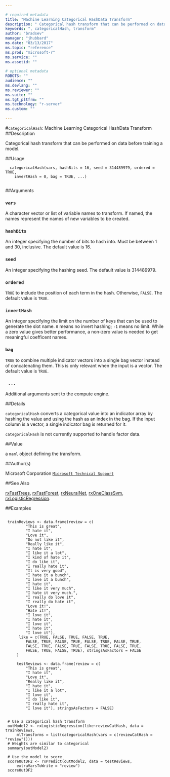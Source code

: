 ```yaml
--- 
 
# required metadata 
title: "Machine Learning Categorical HashData Transform" 
description: " Categorical hash transform that can be performed on data before  training a model. " 
keywords: ", categoricalHash, transform" 
author: "bradsev" 
manager: "jhubbard" 
ms.date: "03/13/2017" 
ms.topic: "reference" 
ms.prod: "microsoft-r" 
ms.service: "" 
ms.assetid: "" 
 
# optional metadata 
ROBOTS: "" 
audience: "" 
ms.devlang: "" 
ms.reviewer: "" 
ms.suite: "" 
ms.tgt_pltfrm: "" 
ms.technology: "r-server" 
ms.custom: "" 
 
--- 
```

 
 
 
 
 #`categoricalHash`: Machine Learning Categorical HashData Transform 
 ##Description
 
Categorical hash transform that can be performed on data before 
training a model.
 
 
 ##Usage

```   
  categoricalHash(vars, hashBits = 16, seed = 314489979, ordered = TRUE,
    invertHash = 0, bag = TRUE, ...)
 
```
 
 ##Arguments

   
  
 ### `vars`
 A character vector or list of variable names to transform. If named, the names represent the names of new variables to be created. 
  
  
  
 ### `hashBits`
 An integer specifying the number of bits to hash into.  Must be between 1 and 30, inclusive. The default value is 16. 
  
  
  
 ### `seed`
 An integer specifying the hashing seed. The default value is 314489979. 
  
  
  
 ### `ordered`
 `TRUE` to include the position of each term in the  hash. Otherwise, `FALSE`. The default value is `TRUE`. 
  
  
  
 ### `invertHash`
 An integer specifying the limit on the number of keys  that can be used to generate the slot name. `0` means no invert  hashing; `-1` means no limit. While a zero value gives better  performance, a non-zero value is needed to get meaningful coefficent names. 
  
  
  
 ### `bag`
 `TRUE` to combine multiple indicator vectors into a single  bag vector instead of concatenating them. This is only relevant when the  input is a vector. The default value is `TRUE`. 
  
  
  
 ### ` ...`
 Additional arguments sent to the compute engine. 
  
 
 
 ##Details
 
`categoricalHash` converts a categorical value into an indicator
array by hashing the value and using the hash as an index in the bag.  If
the input column is a vector, a single indicator bag is returned for it.

`categoricalHash` is not currently supported to handle factor data.
 
 
 ##Value
 
a `maml` object defining the transform.
 
 ##Author(s)
 
Microsoft Corporation [`Microsoft Technical Support`](https://go.microsoft.com/fwlink/?LinkID=698556&clcid=0x409)

 
 
 ##See Also
 
[rxFastTrees](rxFastTrees.md), [rxFastForest](rxFastForest.md),
[rxNeuralNet](NeuralNet.md), [rxOneClassSvm](OneClassSvm.md),
[rxLogisticRegression](LogisticRegression.md).
   
 ##Examples

 ```
   
  trainReviews <- data.frame(review = c( 
          "This is great",
          "I hate it",
          "Love it",
          "Do not like it",
          "Really like it",
          "I hate it",
          "I like it a lot",
          "I kind of hate it",
          "I do like it",
          "I really hate it",
          "It is very good",
          "I hate it a bunch",
          "I love it a bunch",
          "I hate it",
          "I like it very much",
          "I hate it very much.",
          "I really do love it",
          "I really do hate it",
          "Love it!",
          "Hate it!",
          "I love it",
          "I hate it",
          "I love it",
          "I hate it",
          "I love it"),
       like = c(TRUE, FALSE, TRUE, FALSE, TRUE,
          FALSE, TRUE, FALSE, TRUE, FALSE, TRUE, FALSE, TRUE,
          FALSE, TRUE, FALSE, TRUE, FALSE, TRUE, FALSE, TRUE, 
          FALSE, TRUE, FALSE, TRUE), stringsAsFactors = FALSE
      )
  
      testReviews <- data.frame(review = c(
          "This is great",
          "I hate it",
          "Love it",
          "Really like it",
          "I hate it",
          "I like it a lot",
          "I love it",
          "I do like it",
          "I really hate it",
          "I love it"), stringsAsFactors = FALSE)
  
    
  # Use a categorical hash transform
  outModel2 <- rxLogisticRegression(like~reviewCatHash, data = trainReviews, 
      mlTransforms = list(categoricalHash(vars = c(reviewCatHash = "review"))))
  # Weights are similar to categorical
  summary(outModel2)
  
  # Use the model to score
  scoreOutDF2 <- rxPredict(outModel2, data = testReviews, 
      extraVarsToWrite = "review")
  scoreOutDF2
 
```
 
 
 
